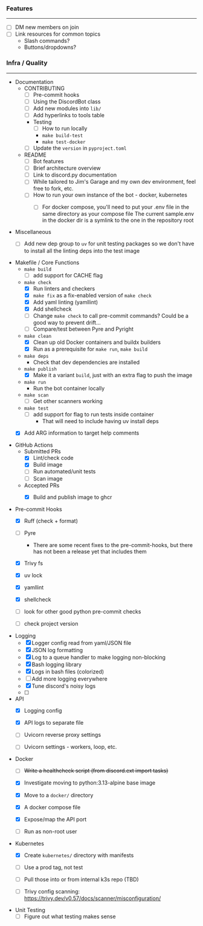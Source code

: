 ### Features

---
- [ ] DM new members on join
- [ ] Link resources for common topics
  - Slash commands?
  - Buttons/dropdowns?

### Infra / Quality

---
- Documentation
  - CONTRIBUTING
    - [ ] Pre-commit hooks
    - [ ] Using the DiscordBot class
    - [ ] Add new modules into `lib/`
    - [ ] Add hyperlinks to tools table
    - Testing
      - [ ] How to run locally
      - `make build-test`
      - `make test-docker`
    - [ ] Update the `version` in `pyproject.toml`
  - README
    - [ ] Bot features
    - [ ] Brief architecture overview
    - [ ] Link to discord.py documentation
    - [ ] While tailored to Jim's Garage and my own dev environment, feel free to fork, etc.
    - [ ] How to run your own instance of the bot - docker, kubernetes
      - [ ] For docker compose, you'll need to put your .env file in the same directory as your compose file
        The current sample.env in the docker dir is a symlink to the one in the repository root
  

- Miscellaneous
  - [ ] Add new dep group to `uv` for unit testing packages so we don't have to install all the linting deps
    into the test image

  
- Makefile / Core Functions
  - `make build`
    - [ ] add support for CACHE flag
  - `make check`
    - [x] Run linters and checkers 
    - [x] `make fix` as a fix-enabled version of `make check`
    - [x] Add yaml linting (yamllint)
    - [x] Add shellcheck
    - [ ] Change `make check` to call pre-commit commands?  Could be a good way to prevent drift...
    - [ ] Compare/test between Pyre and Pyright
  - `make clean`
    - [x] Clean up old Docker containers and buildx builders
    - [x] Run as a prerequisite for `make run`, `make build`
  - `make deps`
    - Check that dev dependencies are installed
  - `make publish`
    - [x] Make it a variant `build`, just with an extra flag to push the image
  - `make run`
    - Run the bot container locally
  - `make scan`
    - [ ] Get other scanners working
  - `make test`
    - [ ] add support for flag to run tests inside container
      - That will need to include having uv install deps
  - [x] Add ARG information to target help comments


- GitHub Actions
  - Submitted PRs
    - [x] Lint/check code
    - [x] Build image
    - [ ] Run automated/unit tests
    - [ ] Scan image
  - Accepted PRs
    - [x] Build and publish image to ghcr


- Pre-commit Hooks
  - [x] Ruff (check + format)
  - [ ] Pyre
    - There are some recent fixes to the pre-commit-hooks, 
      but there has not been a release yet that includes them
  - [x] Trivy fs
  - [x] uv lock
  - [x] yamllint
  - [x] shellcheck
  - [ ] look for other good python pre-commit checks
  - [ ] check project version


- Logging
  - [x] Logger config read from yaml/JSON file
  - [x] JSON log formatting
  - [x] Log to a queue handler to make logging non-blocking
  - [x] Bash logging library
  - [x] Logs in bash files (colorized)
  - [ ] Add more logging everywhere
  - [x] Tune discord's noisy logs
  - [ ] 


- API
  - [x] Logging config
  - [x] API logs to separate file
  - [ ] Uvicorn reverse proxy settings
  - [ ] Uvicorn settings - workers, loop, etc.


- Docker
  - [ ] ~~Write a healthcheck script (from discord.ext import tasks)~~
  - [x] Investigate moving to python:3.13-alpine base image
  - [x] Move to a `docker/` directory
  - [x] A docker compose file
  - [x] Expose/map the API port
  - [ ] Run as non-root user


- Kubernetes
  - [x] Create `kubernetes/` directory with manifests
  - [ ] Use a prod tag, not test
  - [ ] Pull those into or from internal k3s repo (TBD)
  - [ ] Trivy config scanning: https://trivy.dev/v0.57/docs/scanner/misconfiguration/


- Unit Testing
  - [ ] Figure out what testing makes sense
